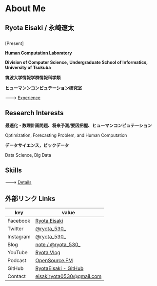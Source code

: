 # About Me

## Ryota Eisaki / 永崎遼太


## 

[Present]

[**Human Computation Laboratory**](https://hcomp.cs.tsukuba.ac.jp)

**Division of Computer Science,**
**Undergraduate School of Informatics, University of Tsukuba**

**筑波大学情報学群情報科学類**  

**ヒューマンンコンピュテーション研究室**


---> [Experience](https://github.com/RyotaEisaki/about_me/blob/master/Career.md)

## Research Interests

**最適化・数理計画問題、将来予測/要因把握、ヒューマンコンピュテーション**

Optimization, Forecasting Problem, and Human Computation

**データサイエンス，ビックデータ**

Data Science, Big Data

## Skills

---> [Details](https://github.com/RyotaEisaki/about_me/blob/master/Skills.md)

## 外部リンク Links
|key|value|
|---|---|
|Facebook|[Ryota Eisaki](https://www.facebook.com/ryotaeisaki)|
|Twitter|[@ryota_530_](https://twitter.com/ryota_530_)|
|Instagram|[@ryota_530_](https://instagram.com/ryota_530_)|
|Blog|[note / @ryota_530_](https://note.com/ryota_530_)|
|YouTube|[Ryota Vlog](https://www.youtube.com/channel/UCAbf8-EJUk3bHY8xz-b09TA)|
|Podcast|[OpenSource.FM](https://podcasts.apple.com/jp/podcast/opensource-fm/id1531373259)|
|GitHub|[RyotaEisaki - GitHub](https://github.com/RyotaEisaki)|
|Contact|eisakiryota0530@gmail.com|


